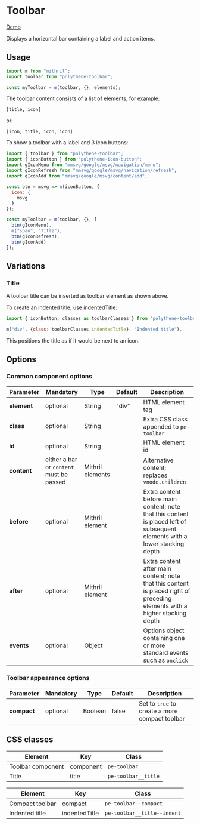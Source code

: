 # Toolbar

<a class="btn-demo" href="http://arthurclemens.github.io/Polythene-examples/index.html#/toolbar">Demo</a>

Displays a horizontal bar containing a label and action items. 



## Usage

~~~javascript
import m from "mithril";
import toolbar from "polythene-toolbar";

const myToolbar = m(toolbar, {}, elements);
~~~

The toolbar content consists of a list of elements, for example:
~~~
[title, icon]
~~~
or:
~~~
[icon, title, icon, icon]
~~~

To show a toolbar with a label and 3 icon buttons:

~~~javascript
import { toolbar } from "polythene-toolbar";
import { iconButton } from "polythene-icon-button";
import gIconMenu from "mmsvg/google/msvg/navigation/menu";
import gIconRefresh from "mmsvg/google/msvg/navigation/refresh";
import gIconAdd from "mmsvg/google/msvg/content/add";

const btn = msvg => m(iconButton, {
  icon: {
    msvg
  }
});

const myToolbar = m(toolbar, {}, [
  btn(gIconMenu),
  m("span", "Title"),
  btn(gIconRefresh),
  btn(gIconAdd)
]);
~~~



## Variations

### Title

A toolbar title can be inserted as toolbar element as shown above.

To create an indented title, use indentedTitle:

~~~javascript
import { iconButton, classes as toolbarClasses } from "polythene-toolbar";

m("div", {class: toolbarClasses.indentedTitle}, "Indented title"),
~~~

This positions the title as if it would be next to an icon.



## Options

### Common component options

| **Parameter** |  **Mandatory** | **Type** | **Default** | **Description** |
| ------------- | -------------- | -------- | ----------- | --------------- |
| **element** | optional | String | "div" | HTML element tag |
| **class** | optional | String |  | Extra CSS class appended to `pe-toolbar` |
| **id** | optional | String | | HTML element id |
| **content** | either a bar or `content` must be passed | Mithril elements | | Alternative content; replaces `vnode.children` |
| **before** | optional | Mithril element | | Extra content before main content; note that this content is placed left of subsequent elements with a lower stacking depth |
| **after** | optional | Mithril element | | Extra content after main content; note that this content is placed right of preceding elements with a higher stacking depth |
| **events** | optional | Object | | Options object containing one or more standard events such as `onclick` |

### Toolbar appearance options

| **Parameter** |  **Mandatory** | **Type** | **Default** | **Description** |
| ------------- | -------------- | -------- | ----------- | --------------- |
| **compact** | optional | Boolean | false | Set to `true` to create a more compact toolbar |



## CSS classes

| **Element**        |  **Key**          | **Class**       |
| ------------------ | ----------------- | --------------- |
| Toolbar component  | component         | `pe-toolbar` |
| Title              | title             | `pe-toolbar__title` |
  
| **Element**        |  **Key**          | **Class**       |
| ------------------ | ----------------- | --------------- |
| Compact toolbar    | compact           | `pe-toolbar--compact` |
| Indented title     | indentedTitle     | `pe-toolbar__title--indent` |



